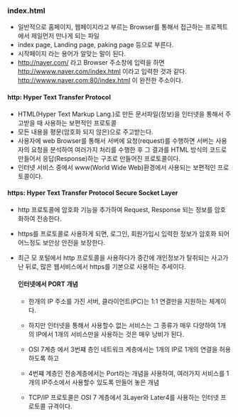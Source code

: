 

























### index.html
* 일반적으로 홈페이지, 웹페이지라고 부르는 Browser를 통해서
접근하는 프로젝트에서 제일먼저 만나게 되는 파일
* index page, Landing page, paking page 등으로 부른다.
* 시작페이지 라는 용어가 알맞는 말이 된다.
* http://naver.com/ 라고 Browser 주소창에 입력을 하면
http://wwww.naver.com/index.html 이라고 입력한 것과 같다.
http://wwww.naver.com:80/index.html 이 완전한 주소이다.



#### http: Hyper Text Transfer Protocol
* HTML(Hyper Text Markup Lang.)로 만든 문서파일(정보)을 인터넷을
통해서 주고받을 때 사용하는 보편적인 프로토콜
* 모든 내용을 평문(암호화 되지 않은)으로 주고받는다.
* 사용자에 web Browser를 통해서 서버에 요청(request)를 수행하면
서버는 사용자의 요청을 분석하여 여러가지 처리를 수행한 후 
그 결과를 HTML 방식의 코드로 만들어서 응답(Response)하는 구조로 만들어진 프로토콜이다.
* 인터넷 서비스 중에서 www(World Wide Web)환경에서 사용되는 보편적인 프로토콜이다.

#### https: Hyper Text Transfer Protocol Secure Socket Layer
* http 프로토콜에 암호화 기능을 추가하여 Request, Response 되는 정보를 
암호화하여 전송한다.
* https를 프로토콜로 사용하게 되면, 로그인, 회원가입시 입력한 정보가 암호화 되어
  어느정도 보안상 안전을 보장한다.
* 최근 모 포털에서 http 프로토콜을 사용하다가 중간에 개인정보가 탈취되는 사고가 난 뒤로, 많은 웹서비스에서 https를 
  기본으로 사용하는 추세이다.



  #### 인터넷에서 PORT 개념
  * 한개의 IP 주소를 가진 서버, 클라이언트(PC)는 1:1 연결만을 지원하는 체계이다.
  * 하지만 인터넷을 통해서 사용할수 없는 서비스는 그 종류가 매우 다양하여
    1개의 IP에서 1개의 서비스만을 사용하는 것은 매우 낭비가 된다.
  * OSI 7계층 에서  3번쨰 층인 네트워크 계층에서는 1개의 IP로 1개의 연결을 허용하도록 하고
  * 4번쨰 계층인 전송계층에서는 Port라는 개념을 사용하여, 여러가지 서비스를 1개의 IP주소에서 사용할수 있도록 만들어 놓은 개념


  * TCP/IP 프로토콜은 OSI 7 계층에서 3Layer와 Later4를 사용하는 인터넷 프로토콜 규격이다.
  